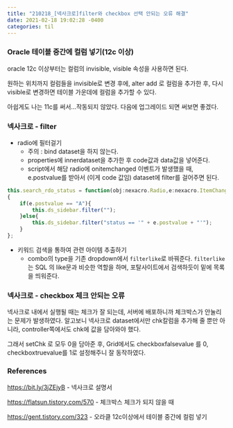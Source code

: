 ```yaml
---
title: "210218_[넥사크로]filter와 checkbox 선택 안되는 오류 해결"
date: 2021-02-18 19:02:28 -0400
categories: til
---
```



### Oracle 테이블 중간에 컬럼 넣기(12c 이상)

oracle 12c 이상부터는 컬럼의 invisible, visible 속성을 사용하면 된다.

원하는 위치까지 컬럼들을 invisible로 변경 후에, alter add 로 컬럼을 추가한 후, 다시 visible로 변경하면 테이블 가운데에 컬럼을 추가할 수 있다.

아쉽게도 나는 11c를 써서...작동되지 않았다. 다음에 업그레이드 되면 써보면 좋겠다.



### 넥사크로 - filter

- radio에 필터걸기
  - 주의 : bind dataset을 하지 않는다.
  - properties에 innerdataset을 추가한 후 code값과 data값을 넣어준다.
  - script에서 해당 radio에 onitemchanged 이벤트가 발생했을 때, e.postvalue를 받아서 (이게 code 값임) dataset에 filter를 걸어주면 된다.

```javascript
this.search_rdo_status = function(obj:nexacro.Radio,e:nexacro.ItemChangeEventInfo)
{
	if(e.postvalue == "A"){
		this.ds_sidebar.filter("");
	}else{
		this.ds_sidebar.filter("status == '" + e.postvalue + "'");
	}
};
```

- 키워드 검색을 통하여 관련 아이템 추출하기
  - combo의 type을 기존 dropdown에서 `filterlike`로 바꿔준다. `filterlike` 는 SQL 의 like문과 비슷한 역할을 하며, 포탈사이트에서 검색하듯이 밑에 목록을 띄워준다.



### 넥사크로 - checkbox 체크 안되는 오류

넥사크로 내에서 실행될 때는 체크가 잘 되는데, 서버에 배포하니까 체크박스가 안눌리는 문제가 발생하였다. 알고보니 넥사크로 dataset에서만 chk칼럼을 추가해 줄 뿐만 아니라, controller쪽에서도 chk에 값을 담아와야 했다. 

그래서 setChk 로 모두 0을 담아준 후, Grid에서도 checkboxfalsevalue 를 0, checkboxtruevalue를 1로 설정해주니 잘 동작하였다. 



### References

https://bit.ly/3jZEjyB - 넥사크로 설명서

https://flatsun.tistory.com/570 - 체크박스 체크가 되지 않을 때

https://gent.tistory.com/323 - 오라클 12c이상에서 테이블 중간에 컬럼 넣기
